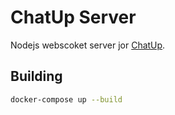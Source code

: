 # ChatUp Server
Nodejs webscoket server jor [ChatUp](https://github.com/bubochka14/ChatUp).
## Building 
```sh
docker-compose up --build
```
